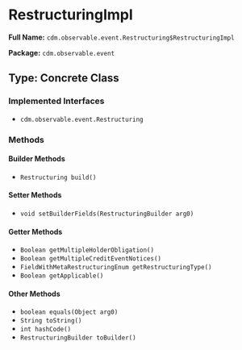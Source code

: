 # RestructuringImpl

**Full Name:** `cdm.observable.event.Restructuring$RestructuringImpl`

**Package:** `cdm.observable.event`

## Type: Concrete Class

### Implemented Interfaces

- `cdm.observable.event.Restructuring`

### Methods

#### Builder Methods

- `Restructuring build()`

#### Setter Methods

- `void setBuilderFields(RestructuringBuilder arg0)`

#### Getter Methods

- `Boolean getMultipleHolderObligation()`
- `Boolean getMultipleCreditEventNotices()`
- `FieldWithMetaRestructuringEnum getRestructuringType()`
- `Boolean getApplicable()`

#### Other Methods

- `boolean equals(Object arg0)`
- `String toString()`
- `int hashCode()`
- `RestructuringBuilder toBuilder()`

